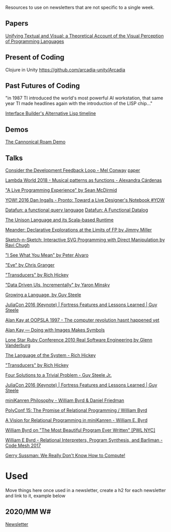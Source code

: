 Resources to use on newsletters that are not specific to a single week.

## Papers

[Unifying Textual and Visual: a Theoretical  Account of the Visual Perception of Programming Languages](http://recherche.enac.fr/~conversy/research/papers/onward2014-langVis.pdf)

## Present of Coding

Clojure in Unity https://github.com/arcadia-unity/Arcadia

## Past Futures of Coding

"in 1987 TI introduced the world's most powerful AI workstation, that same year TI made headlines again with the introduction of the LISP chip..."

[Interface Builder's Alternative Lisp timeline](https://paulhammant.com/2013/03/28/interface-builders-alternative-lisp-timeline/)

## Demos

[The Cannonical Roam Demo](https://youtu.be/YcNW-eidDJk)

## Talks

[Consider the Development Feedback Loop - Mel Conway](https://www.youtube.com/watch?v=u6eP77G6KbM) [paper](http://melconway.com/Home/pdf/simplify.pdf)

[Lambda World 2018 - Musical patterns as functions - Alexandra Cárdenas](https://www.youtube.com/watch?v=13qj6LnGFyA)

["A Live Programming Experience" by Sean McDirmid](https://www.youtube.com/watch?v=YLrdhFEAiqo)

[YOW! 2016 Dan Ingalls - Pronto: Toward a Live Designer's Notebook #YOW](https://youtu.be/if72CFsF_SY)

[Datafun: a functional query language](https://www.youtube.com/watch?v=gC295d3V9gE)
[Datafun: A Functional Datalog](https://www.youtube.com/watch?v=p_26-yTUlCU)

[The Unison Language and its Scala-based Runtime](https://www.youtube.com/watch?v=knqlWboqf_U)

[Meander: Declarative Explorations at the Limits of FP by Jimmy Miller](https://youtu.be/9fhnJpCgtUw)

[Sketch-n-Sketch: Interactive SVG Programming with Direct Manipulation by Ravi Chugh](https://www.youtube.com/watch?v=YuGVC8VqXz0)

["I See What You Mean" by Peter Alvaro](https://www.youtube.com/watch?v=R2Aa4PivG0g)

["Eve" by Chris Granger](https://www.youtube.com/watch?v=5V1ynVyud4M)

["Transducers" by Rich Hickey](https://www.youtube.com/watch?v=6mTbuzafcII)

["Data Driven UIs, Incrementally" by Yaron Minsky](https://www.youtube.com/watch?v=R3xX37RGJKE)

[Growing a Language, by Guy Steele](https://www.youtube.com/watch?v=_ahvzDzKdB0)

[JuliaCon 2016 (Keynote) | Fortress Features and Lessons Learned | Guy Steele](https://www.youtube.com/watch?v=EZD3Scuv02g)

[Alan Kay at OOPSLA 1997 - The computer revolution hasnt happened yet](https://www.youtube.com/watch?v=oKg1hTOQXoY)

[Alan Kay — Doing with Images Makes Symbols](https://www.youtube.com/watch?v=kzDpfk8YhlE)

[Lone Star Ruby Conference 2010 Real Software Engineering by Glenn Vanderburg](https://www.youtube.com/watch?v=NP9AIUT9nos)

[The Language of the System - Rich Hickey](https://www.youtube.com/watch?v=ROor6_NGIWU)

["Transducers" by Rich Hickey](https://www.youtube.com/watch?v=6mTbuzafcII)

[Four Solutions to a Trivial Problem - Guy Steele Jr.](https://www.youtube.com/watch?v=ftcIcn8AmSY)

[JuliaCon 2016 (Keynote) | Fortress Features and Lessons Learned | Guy Steele](https://www.youtube.com/watch?v=EZD3Scuv02g)

[miniKanren Philosophy - William Byrd & Daniel Friedman](https://www.youtube.com/watch?v=fHK-uS-Iedc)

[PolyConf 15: The Promise of Relational Programming / William Byrd](https://www.youtube.com/watch?v=eQL48qYDwp4)

[A Vision for Relational Programming in miniKanren - William E. Byrd](https://www.youtube.com/watch?v=8gh4Ald4yZQ)

[William Byrd on "The Most Beautiful Program Ever Written" [PWL NYC]](https://www.youtube.com/watch?v=OyfBQmvr2Hc)

[William E Byrd - Relational Interpreters, Program Synthesis, and Barliman - Code Mesh 2017](https://www.youtube.com/watch?v=RVDCRlW1f1Y)

[Gerry Sussman: We Really Don't Know How to Compute!](https://www.youtube.com/watch?v=Rk76BurH384)

# Used

Move things here once used in a newsletter, create a h2 for each newsletter and link to it, example below

## 2020/MM W#

[Newsletter](https://tinyletter.com/marianoguerra/letters/future-of-coding-newsletter-2020-MM-week-W)
